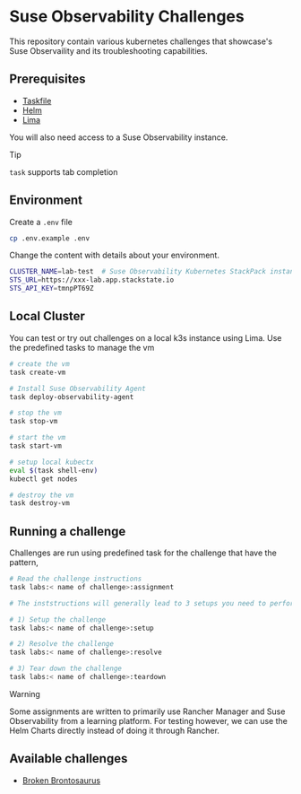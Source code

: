 # Suse Observability Challenges

This repository contain various kubernetes challenges that showcase's Suse Observaility and its troubleshooting capabilities.

## Prerequisites

- [Taskfile](https://taskfile.dev/installation/)
- [Helm](https://helm.sh/docs/intro/install/)
- [Lima](https://lima-vm.io/docs/installation/)

You will also need access to a Suse Observability instance.

> [!TIP]
> `task` supports tab completion

## Environment 

Create a `.env` file 

```bash
cp .env.example .env
```

Change the content with details about your environment.

```bash
CLUSTER_NAME=lab-test  # Suse Observability Kubernetes StackPack instance name
STS_URL=https://xxx-lab.app.stackstate.io
STS_API_KEY=tmnpPT69Z
```

## Local Cluster

You can test or try out challenges on a local k3s instance using Lima. 
Use the predefined tasks to manage the vm

```bash
# create the vm
task create-vm

# Install Suse Observability Agent
task deploy-observability-agent

# stop the vm
task stop-vm

# start the vm
task start-vm

# setup local kubectx 
eval $(task shell-env)
kubectl get nodes

# destroy the vm
task destroy-vm

```

## Running a challenge

Challenges are run using predefined task for the challenge that have the pattern,

```bash
# Read the challenge instructions
task labs:< name of challenge>:assignment

# The inststructions will generally lead to 3 setups you need to perform in environment

# 1) Setup the challenge
task labs:< name of challenge>:setup

# 2) Resolve the challenge
task labs:< name of challenge>:resolve

# 3) Tear down the challenge
task labs:< name of challenge>:teardown

```

> [!WARNING]
> Some assignments are written to primarily use Rancher Manager and Suse Observability from a learning platform. For testing however, we can
> use the Helm Charts directly instead of doing it through Rancher. 

## Available challenges

- [Broken Brontosaurus](./labs/broken-brontosaurus/assignment.md)